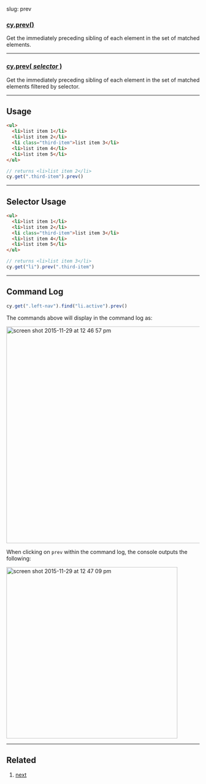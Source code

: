 slug: prev

### [cy.prev()](#usage)

Get the immediately preceding sibling of each element in the set of matched elements.

***

### [cy.prev( *selector* )](#selector-usage)

Get the immediately preceding sibling of each element in the set of matched elements filtered by selector.

***

## Usage
```html
<ul>
  <li>list item 1</li>
  <li>list item 2</li>
  <li class="third-item">list item 3</li>
  <li>list item 4</li>
  <li>list item 5</li>
</ul>
```

```js
// returns <li>list item 2</li>
cy.get(".third-item").prev()
```

***

## Selector Usage

```html
<ul>
  <li>list item 1</li>
  <li>list item 2</li>
  <li class="third-item">list item 3</li>
  <li>list item 4</li>
  <li>list item 5</li>
</ul>
```

```js
// returns <li>list item 3</li>
cy.get("li").prev(".third-item")
```

***

## Command Log

```js
cy.get(".left-nav").find("li.active").prev()
```

The commands above will display in the command log as:

<img width="564" alt="screen shot 2015-11-29 at 12 46 57 pm" src="https://cloud.githubusercontent.com/assets/1271364/11458884/5bb4da1e-9697-11e5-9172-762df10c9a6e.png">

When clicking on `prev` within the command log, the console outputs the following:

<img width="446" alt="screen shot 2015-11-29 at 12 47 09 pm" src="https://cloud.githubusercontent.com/assets/1271364/11458886/5e20c63c-9697-11e5-9167-1b81f96e1906.png">

***

## Related
1. [next]([next)
